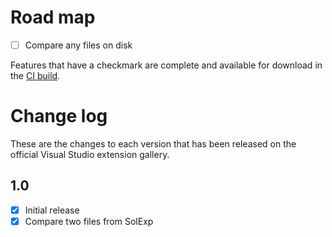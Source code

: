 # Road map

- [ ] Compare any files on disk

Features that have a checkmark are complete and available for
download in the
[CI build](http://vsixgallery.com/extension/714967d5-ee17-4bb1-a719-8cbf33d3bca9/).

# Change log

These are the changes to each version that has been released
on the official Visual Studio extension gallery.

## 1.0

- [x] Initial release
- [x] Compare two files from SolExp